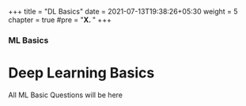 +++
title = "DL Basics"
date = 2021-07-13T19:38:26+05:30
weight = 5
chapter = true
#pre = "<b>X. </b>"
+++

### ML Basics

# Deep Learning Basics

All ML Basic Questions will be here